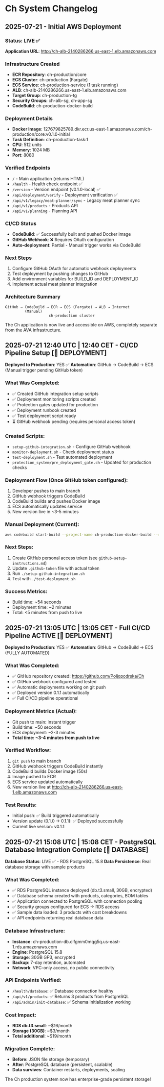 # Ch System Changelog

## 2025-07-21 - Initial AWS Deployment

### Status: **LIVE** ✅

**Application URL**: http://ch-alb-2140286266.us-east-1.elb.amazonaws.com

### Infrastructure Created
- **ECR Repository**: ch-production/core
- **ECS Cluster**: ch-production (Fargate)
- **ECS Service**: ch-production-service (1 task running)
- **ALB**: ch-alb-2140286266.us-east-1.elb.amazonaws.com
- **Target Group**: ch-production-tg
- **Security Groups**: ch-alb-sg, ch-app-sg
- **CodeBuild**: ch-production-docker-build

### Deployment Details
- **Docker Image**: 127679825789.dkr.ecr.us-east-1.amazonaws.com/ch-production/core:v0.1.0-initial
- **Task Definition**: ch-production-task:1
- **CPU**: 512 units
- **Memory**: 1024 MB
- **Port**: 8080

### Verified Endpoints
- `/` - Main application (returns HTML)
- `/health` - Health check endpoint ✅
- `/version` - Version endpoint (v0.1.0-local) ✅
- `/api/deployment/verify` - Deployment verification ✅
- `/api/v1/legacy/meat-planner/sync` - Legacy meat planner sync
- `/api/v1/products` - Products API
- `/api/v1/planning` - Planning API

### CI/CD Status
- **CodeBuild**: ✅ Successfully built and pushed Docker image
- **GitHub Webhook**: ❌ Requires OAuth configuration
- **Auto-deployment**: Partial - Manual trigger works via CodeBuild

### Next Steps
1. Configure GitHub OAuth for automatic webhook deployments
2. Test deployment by pushing changes to GitHub
3. Add environment variables for BUILD_ID and DEPLOYMENT_ID
4. Implement actual meat planner integration

### Architecture Summary
```
GitHub → CodeBuild → ECR → ECS (Fargate) → ALB → Internet
         (Manual)            ↓
                    ch-production cluster
```

The Ch application is now live and accessible on AWS, completely separate from the AVA infrastructure.

## 2025-07-21 12:40 UTC | 12:40 CET - CI/CD Pipeline Setup [🚀 DEPLOYMENT]
**Deployed to Production**: YES ✅
**Automation**: GitHub → CodeBuild → ECS (Manual trigger pending GitHub token)

### What Was Completed:
- ✅ Created GitHub integration setup scripts
- ✅ Deployment monitoring scripts created
- ✅ Protection gates updated for production
- ✅ Deployment runbook created
- ✅ Test deployment script ready
- ⏳ GitHub webhook pending (requires personal access token)

### Created Scripts:
- `setup-github-integration.sh` - Configure GitHub webhook
- `monitor-deployment.sh` - Check deployment status
- `test-deployment.sh` - Test automated deployment
- `protection_system/pre_deployment_gate.sh` - Updated for production checks

### Deployment Flow (Once GitHub token configured):
1. Developer pushes to main branch
2. GitHub webhook triggers CodeBuild
3. CodeBuild builds and pushes Docker image
4. ECS automatically updates service
5. New version live in ~3-5 minutes

### Manual Deployment (Current):
```bash
aws codebuild start-build --project-name ch-production-docker-build --region us-east-1
```

### Next Steps:
1. Create GitHub personal access token (see `github-setup-instructions.md`)
2. Update `.github-token` file with actual token
3. Run `./setup-github-integration.sh`
4. Test with `./test-deployment.sh`

### Success Metrics:
- Build time: ~54 seconds
- Deployment time: ~2 minutes
- Total: <5 minutes from push to live

## 2025-07-21 13:05 UTC | 13:05 CET - Full CI/CD Pipeline ACTIVE [🚀 DEPLOYMENT]
**Deployed to Production**: YES ✅
**Automation**: GitHub → CodeBuild → ECS (FULLY AUTOMATED)

### What Was Completed:
- ✅ GitHub repository created: https://github.com/Poljopodrska/Ch
- ✅ GitHub webhook configured and tested
- ✅ Automatic deployments working on git push
- ✅ Deployed version 0.1.1 automatically
- ✅ Full CI/CD pipeline operational

### Deployment Metrics (Actual):
- Git push to main: Instant trigger
- Build time: ~50 seconds
- ECS deployment: ~2-3 minutes
- **Total time: ~3-4 minutes from push to live**

### Verified Workflow:
1. `git push` to main branch
2. GitHub webhook triggers CodeBuild instantly
3. CodeBuild builds Docker image (50s)
4. Image pushed to ECR
5. ECS service updated automatically
6. New version live at http://ch-alb-2140286266.us-east-1.elb.amazonaws.com

### Test Results:
- Initial push: ✅ Build triggered automatically
- Version update (0.1.0 → 0.1.1): ✅ Deployed successfully
- Current live version: v0.1.1

## 2025-07-21 15:08 UTC | 15:08 CET - PostgreSQL Database Integration Complete [💾 DATABASE]
**Database Status**: LIVE ✅ - RDS PostgreSQL 15.8
**Data Persistence**: Real database storage with sample products

### What Was Completed:
- ✅ RDS PostgreSQL instance deployed (db.t3.small, 30GB, encrypted)
- ✅ Database schema created with products, categories, BOM tables
- ✅ Application connected to PostgreSQL with connection pooling
- ✅ Security groups configured for ECS → RDS access
- ✅ Sample data loaded: 3 products with cost breakdowns
- ✅ API endpoints returning real database data

### Database Infrastructure:
- **Instance**: ch-production-db.cifgmm0mqg5q.us-east-1.rds.amazonaws.com
- **Engine**: PostgreSQL 15.8
- **Storage**: 30GB GP3, encrypted
- **Backup**: 7-day retention, automated
- **Network**: VPC-only access, no public connectivity

### API Endpoints Verified:
- `/health/database`: ✅ Database connection healthy
- `/api/v1/products`: ✅ Returns 3 products from PostgreSQL
- `/api/admin/init-database`: ✅ Schema initialization working

### Cost Impact:
- **RDS db.t3.small**: ~$16/month
- **Storage (30GB)**: ~$3/month  
- **Total additional**: ~$19/month

### Migration Complete:
- **Before**: JSON file storage (temporary)
- **After**: PostgreSQL database (persistent, scalable)
- **Data survives**: Container restarts, deployments, scaling

The Ch production system now has enterprise-grade persistent storage!